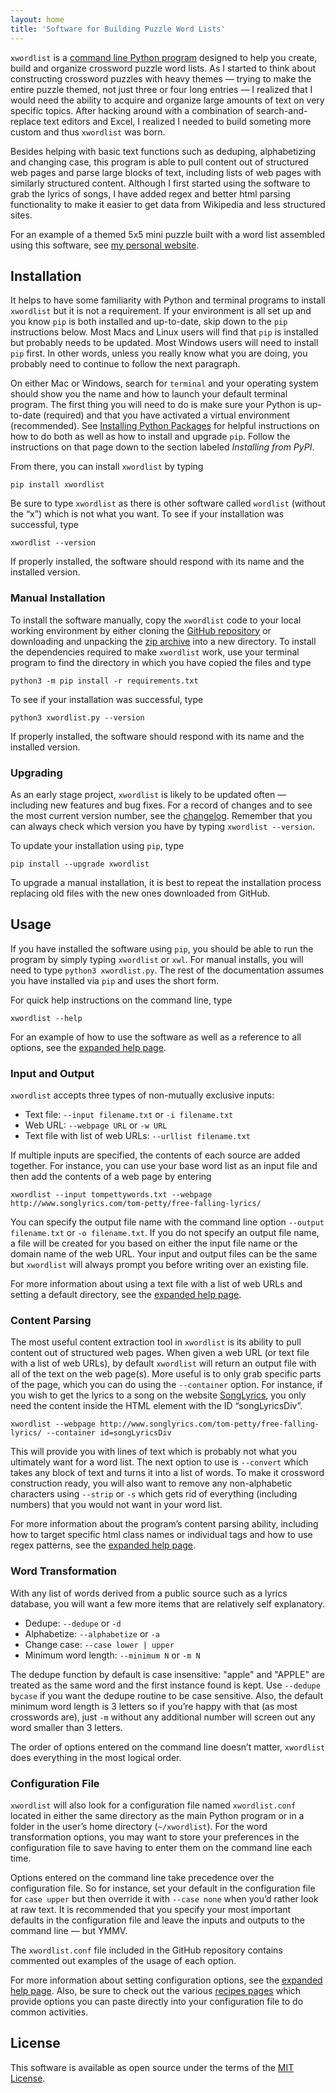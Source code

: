 ```yaml
---
layout: home
title: 'Software for Building Puzzle Word Lists'
---
```


`xwordlist` is a [command line Python program](https://github.com/aanker/xwordlist) designed to help you create, build and organize crossword puzzle word lists. As I started to think about constructing crossword puzzles with heavy themes — trying to make the entire puzzle themed, not just three or four long entries — I realized that I would need the ability to acquire and organize large amounts of text on very specific topics. After hacking around with a combination of search-and-replace text editors and Excel, I realized I needed to build someting more custom and thus `xwordlist` was born. 

Besides helping with basic text functions such as deduping, alphabetizing and changing case, this program is able to pull content out of structured web pages and parse large blocks of text, including lists of web pages with similarly structured content. Although I first started using the software to grab the lyrics of songs, I have added regex and better html parsing functionality to make it easier to get data from Wikipedia and less structured sites.

For an example of a themed 5x5 mini puzzle built with a word list assembled using this software, see [my personal website](https://quid.pro/xwords/tom-petty-mini/).

## Installation

It helps to have some familiarity with Python and terminal programs to install `xwordlist` but it is not a requirement. If your environment is all set up and you know `pip` is both installed and up-to-date, skip down to the `pip` instructions below. Most Macs and Linux users will find that `pip` is installed but probably needs to be updated. Most Windows users will need to install `pip` first. In other words, unless you really know what you are doing, you probably need to continue to follow the next paragraph.

On either Mac or Windows, search for `terminal` and your operating system should show you the name and how to launch your default terminal program. The first thing you will need to do is make sure your Python is up-to-date (required) and that you have activated a virtual environment (recommended). See [Installing Python Packages](https://packaging.python.org/en/latest/tutorials/installing-packages/) for helpful instructions on how to do both as well as how to install and upgrade `pip`. Follow the instructions on that page down to the section labeled *Installing from PyPI*.

From there, you can install `xwordlist` by typing

```
pip install xwordlist
```
Be sure to type `xwordlist` as there is other software called `wordlist` (without the “x”) which is not what you want. To see if your installation was successful, type
```
xwordlist --version
```
If properly installed, the software should respond with its name and the installed version.

### Manual Installation

To install the software manually, copy the `xwordlist` code to your local working environment by either cloning the [GitHub repository](https://github.com/aanker/xwordlist) or downloading and unpacking the [zip archive](https://github.com/aanker/xwordlist/archive/refs/heads/main.zip) into a new directory. To install the dependencies required to make `xwordlist` work, use your terminal program to find the directory in which you have copied the files and type

```
python3 -m pip install -r requirements.txt
```
To see if your installation was successful, type
```
python3 xwordlist.py --version
```
If properly installed, the software should respond with its name and the installed version.

### Upgrading

As an early stage project, `xwordlist` is likely to be updated often — including new features and bug fixes. For a record of changes and to see the most current version number, see the [changelog](changelog). Remember that you can always check which version you have by typing `xwordlist --version`.

To update your installation using `pip`, type

```
pip install --upgrade xwordlist
```
To upgrade a manual installation, it is best to repeat the installation process replacing old files with the new ones downloaded from GitHub.

## Usage

If you have installed the software using `pip`, you should be able to run the program by simply typing `xwordlist` or `xwl`. For manual installs, you will need to type `python3 xwordlist.py`. The rest of the documentation assumes you have installed via `pip` and uses the short form.

For quick help instructions on the command line, type
```
xwordlist --help
```
For an example of how to use the software as well as a reference to all options, see the [expanded help page](/help).

### Input and Output

`xwordlist` accepts three types of non-mutually exclusive inputs:
*  Text file:  `--input filename.txt` or `-i filename.txt`
*  Web URL:  `--webpage URL` or `-w URL`
*  Text file with list of web URLs:  `--urllist filename.txt`

If multiple inputs are specified, the contents of each source are added together. For instance, you can use your base word list as an input file and then add the contents of a web page by entering

```
xwordlist --input tompettywords.txt --webpage http://www.songlyrics.com/tom-petty/free-falling-lyrics/
```

You can specify the output file name with the command line option `--output filename.txt` or `-o filename.txt`. If you do not specify an output file name, a file will be created for you based on either the input file name or the domain name of the web URL. Your input and output files can be the same but `xwordlist` will always prompt you before writing over an existing file.

For more information about using a text file with a list of web URLs and setting a default directory, see the [expanded help page](/help).

### Content Parsing

The most useful content extraction tool in `xwordlist` is its ability to pull content out of structured web pages. When given a web URL (or text file with a list of web URLs), by default `xwordlist` will return an output file with all of the text on the web page(s). More useful is to only grab specific parts of the page, which you can do using the `--container` option. For instance, if you wish to get the lyrics to a song on the website [SongLyrics](http://songlyrics.com), you only need the content inside the HTML element with the ID “songLyricsDiv”.

```
xwordlist --webpage http://www.songlyrics.com/tom-petty/free-falling-lyrics/ --container id=songLyricsDiv
```

This will provide you with lines of text which is probably not what you ultimately want for a word list. The next option to use is `--convert` which takes any block of text and turns it into a list of words. To make it crossword construction ready, you will also want to remove any non-alphabetic characters using `--strip` or `-s` which gets rid of everything (including numbers) that you would not want in your word list.

For more information about the program’s content parsing ability, including how to target specific html class names or individual tags and how to use regex patterns, see the [expanded help page](/help).

### Word Transformation

With any list of words derived from a public source such as a lyrics database, you will want a few more items that are relatively self explanatory.

*  Dedupe:  `--dedupe` or `-d`
*  Alphabetize:  `--alphabetize` or `-a`
*  Change case:  `--case lower | upper`
*  Minimum word length:  `--minimum N` or `-m N`

The dedupe function by default is case insensitive: "apple" and "APPLE" are treated as the same word and the first instance found is kept. Use `--dedupe bycase` if you want the dedupe routine to be case sensitive. Also, the default minimum word length is 3 letters so if you’re happy with that (as most crosswords are), just `-m` without any additional number will screen out any word smaller than 3 letters.

The order of options entered on the command line doesn’t matter, `xwordlist` does everything in the most logical order.

### Configuration File

`xwordlist` will also look for a configuration file named `xwordlist.conf` located in either the same directory as the main Python program or in a folder in the user’s home directory (`~/xwordlist`). For the word transformation options, you may want to store your preferences in the configuration file to save having to enter them on the command line each time.

Options entered on the command line take precedence over the configuration file. So for instance, set your default in the configuration file for `case upper` but then override it with `--case none` when you’d rather look at raw text. It is recommended that you specify your most important defaults in the configuration file and leave the inputs and outputs to the command line — but YMMV.

The `xwordlist.conf` file included in the GitHub repository contains commented out examples of the usage of each option. 

For more information about setting configuration options, see the [expanded help page](/help). Also, be sure to check out the various [recipes pages](/resources/#recipes) which provide options you can paste directly into your configuration file to do common activities.

## License

This software is available as open source under the terms of the [MIT License](http://opensource.org/licenses/MIT).
